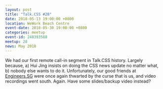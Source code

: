 ```yaml
---
layout: post
title: "Talk.CSS #28"
date: 2018-05-13 19:00:00 +0800
location: WeWork Beach Centre
event-date: 2018-05-30 19:00:00 +0800
categories: meetup
event-id: 248393588
meetup: 28
news: May 2018
---
```

We had our first remote call-in segment in Talk.CSS history. Largely because, a) Hui Jing insists on doing the CSS news update no matter what, b) nobody else wants to do it. Unfortunately, our good friends at [Engineers.SG]() were once again thwarted by the curse that is us, and video recordings went south. Again. Have some slides/backup video instead?

